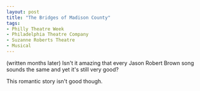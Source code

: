 ```yaml
---
layout: post
title: "The Bridges of Madison County"
tags:
- Philly Theatre Week
- Philadelphia Theatre Company
- Suzanne Roberts Theatre
- Musical
---
```

(written months later)
Isn't it amazing that every Jason Robert Brown song sounds the same and yet it's still very good?

This romantic story isn't good though.
